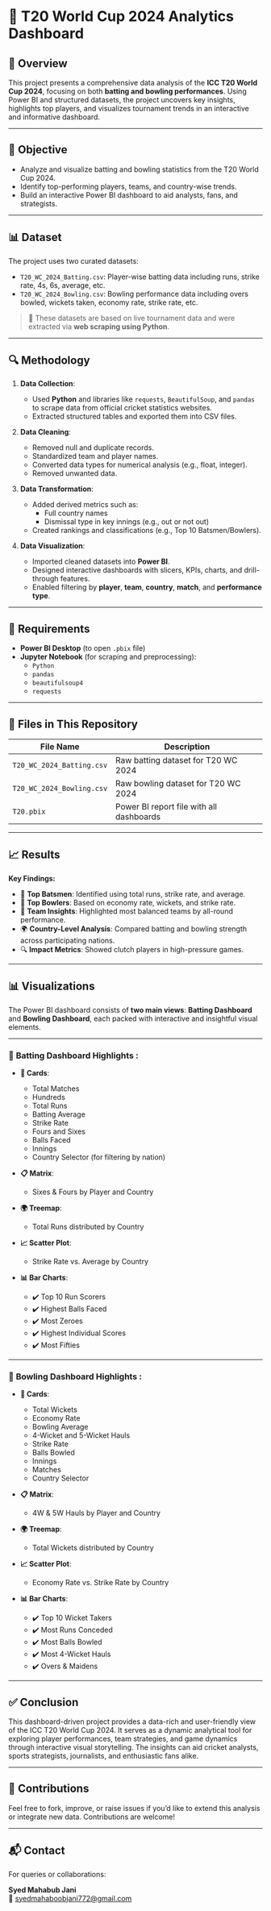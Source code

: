 # 🏏 T20 World Cup 2024 Analytics Dashboard

## 📌 Overview
This project presents a comprehensive data analysis of the **ICC T20 World Cup 2024**, focusing on both **batting and bowling performances**. Using Power BI and structured datasets, the project uncovers key insights, highlights top players, and visualizes tournament trends in an interactive and informative dashboard.

---

## 🎯 Objective
- Analyze and visualize batting and bowling statistics from the T20 World Cup 2024.
- Identify top-performing players, teams, and country-wise trends.
- Build an interactive Power BI dashboard to aid analysts, fans, and strategists.

---

## 📊 Dataset
The project uses two curated datasets:

- `T20_WC_2024_Batting.csv`: Player-wise batting data including runs, strike rate, 4s, 6s, average, etc.
- `T20_WC_2024_Bowling.csv`: Bowling performance data including overs bowled, wickets taken, economy rate, strike rate, etc.

> 📌 These datasets are based on live tournament data and were extracted via **web scraping using Python**.

---

## 🔍 Methodology

1. **Data Collection**:
   - Used **Python** and libraries like `requests`, `BeautifulSoup`, and `pandas` to scrape data from official cricket statistics websites.
   - Extracted structured tables and exported them into CSV files.

2. **Data Cleaning**:
   - Removed null and duplicate records.
   - Standardized team and player names.
   - Converted data types for numerical analysis (e.g., float, integer).
   - Removed unwanted data.

3. **Data Transformation**:
   - Added derived metrics such as:
     - Full country names
     - Dismissal type in key innings (e.g., out or not out)
   - Created rankings and classifications (e.g., Top 10 Batsmen/Bowlers).

4. **Data Visualization**:
   - Imported cleaned datasets into **Power BI**.
   - Designed interactive dashboards with slicers, KPIs, charts, and drill-through features.
   - Enabled filtering by **player**, **team**, **country**, **match**, and **performance type**.

---

## 🧰 Requirements

- **Power BI Desktop** (to open `.pbix` file)
- **Jupyter Notebook** (for scraping and preprocessing):
  - `Python`
  - `pandas`
  - `beautifulsoup4`
  - `requests`

---

## 📁 Files in This Repository

| File Name                  | Description                                |
|---------------------------|--------------------------------------------|
| `T20_WC_2024_Batting.csv` | Raw batting dataset for T20 WC 2024        |
| `T20_WC_2024_Bowling.csv` | Raw bowling dataset for T20 WC 2024        |
| `T20.pbix`                | Power BI report file with all dashboards   |

---

## 📈 Results

**Key Findings:**
- 🏏 **Top Batsmen**: Identified using total runs, strike rate, and average.
- 🎯 **Top Bowlers**: Based on economy rate, wickets, and strike rate.
- 🧢 **Team Insights**: Highlighted most balanced teams by all-round performance.
- 🌍 **Country-Level Analysis**: Compared batting and bowling strength across participating nations.
- 🔍 **Impact Metrics**: Showed clutch players in high-pressure games.


---

## 📊 Visualizations

The Power BI dashboard consists of **two main views**: **Batting Dashboard** and **Bowling Dashboard**, each packed with interactive and insightful visual elements.

---

### 🏏 **Batting Dashboard Highlights** :

- **🎯 Cards**:  
  - Total Matches  
  - Hundreds  
  - Total Runs  
  - Batting Average  
  - Strike Rate  
  - Fours and Sixes  
  - Balls Faced  
  - Innings  
  - Country Selector (for filtering by nation)

- **📋 Matrix**:  
  - Sixes & Fours by Player and Country

- **🌍 Treemap**:  
  - Total Runs distributed by Country

- **📈 Scatter Plot**:  
  - Strike Rate vs. Average by Country

- **📊 Bar Charts**:
  - ✔️ Top 10 Run Scorers  
  - ✔️ Highest Balls Faced  
  - ✔️ Most Zeroes  
  - ✔️ Highest Individual Scores  
  - ✔️ Most Fifties  

---

### 🎯 **Bowling Dashboard Highlights** :

- **🎯 Cards**:  
  - Total Wickets  
  - Economy Rate  
  - Bowling Average  
  - 4-Wicket and 5-Wicket Hauls  
  - Strike Rate  
  - Balls Bowled  
  - Innings  
  - Matches  
  - Country Selector

- **📋 Matrix**:  
  - 4W & 5W Hauls by Player and Country

- **🌍 Treemap**:  
  - Total Wickets distributed by Country

- **📈 Scatter Plot**:  
  - Economy Rate vs. Strike Rate by Country

- **📊 Bar Charts**:
  - ✔️ Top 10 Wicket Takers  
  - ✔️ Most Runs Conceded  
  - ✔️ Most Balls Bowled  
  - ✔️ Most 4-Wicket Hauls  
  - ✔️ Overs & Maidens  

---

## ✅ Conclusion

This dashboard-driven project provides a data-rich and user-friendly view of the ICC T20 World Cup 2024. It serves as a dynamic analytical tool for exploring player performances, team strategies, and game dynamics through interactive visual storytelling. The insights can aid cricket analysts, sports strategists, journalists, and enthusiastic fans alike.

---

## 🙌 Contributions

Feel free to fork, improve, or raise issues if you’d like to extend this analysis or integrate new data. Contributions are welcome!

---

## 📬 Contact

For queries or collaborations:

**Syed Mahabub Jani**  
📧 [syedmahaboobjani772@gmail.com](mailto:syedmahaboobjani772@gmail.com)
